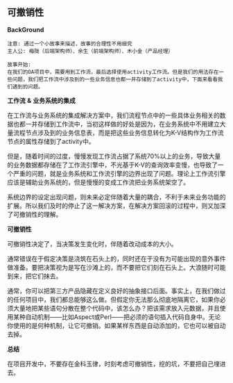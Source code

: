 ## 可撤销性

**BackGround**

```
注意: 通过一个小故事来描述，故事的合理性不用细究
主人公: 梅陇（后端架构师）、余生（前端架构师）、木小金（产品经理）

故事开始: 
在我们的OA项目中，需要用到工作流，最后选择使用activity工作流。但是我们的用法存在一些问题，我们把工作流中涉及到的一些业务信息也都一并存储到了activity中，下面来看看我们遇到的问题。
```

**工作流** **&** **业务系统的集成**

在工作流与业务系统的集成解决方案中，我们流程节点中的一些具体业务相关的数据也都一并存储到工作流中，当初这样做的好处是因为，在业务系统中不用建立大量流程节点涉及到的业务信息表，而是把这些业务信息转化为K-V结构作为工作流节点的属性存储到了activity中。

但是，随着时间的过度，慢慢发现工作流占据了系统70%以上的业务，导致大量的业务数据都存储在了工作流引擎中，不光基于K-V的查询效率变慢，也导致了一个严重的问题，就是业务系统和工作流引擎的边界出现了问题。理论上工作流引擎应该是辅助业务系统的，但是慢慢的变成工作流把业务系统架空了。

系统边界的设定出现问题，则未来必定伴随着大量的耦合，不利于未来业务功能的扩展。所以我们及时的停止了这一解决方案，在解决方案回滚的过程中，则又加深了可撤销性的理解。

**可撤销性**

可撤销性决定了，当决策发生变化时，伴随着改动成本的大小。

通常错误在于假定决策是浇筑在石头上的，同时还在于没有为可能出现的意外事件做准备。要把决策视为是写在沙滩上的，而不要把它们刻在石头上。大浪随时可能到来，把它们抹去。

通常，你可以把第三方产品隐藏在定义良好的抽象接口后面。事实上，在我们做过的任何项目中，我们都总能够这么做。但假定你无法那么彻底地隔离它，如果你必须大量地把某些语句分散在整个代码中，该怎么办？把该需求放入元数据，并且使用某种自动机制——比如Aspect或Perl——把必须的语句插入代码自身中。无论你使用的是何种机制，让它可撤销。如果某样东西是自动添加的，它也可以被自动去掉。

**总结**

在项目开发中，不要存在金科玉律，时刻考虑可撤销性，挖的坑，不要把自己埋进去。
